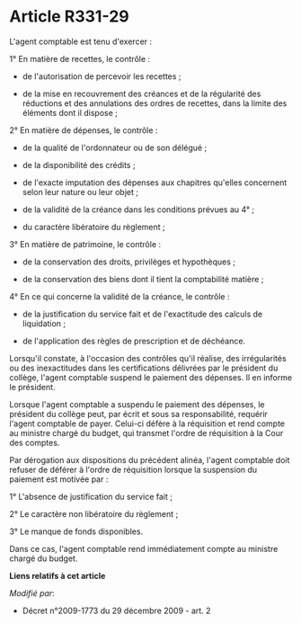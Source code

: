 # Article R331-29

L'agent comptable est tenu d'exercer : 

1° En matière de recettes, le contrôle : 

- de l'autorisation de percevoir les recettes ; 

- de la mise en recouvrement des créances et de la régularité des réductions et des annulations des ordres de recettes, dans
la limite des éléments dont il dispose ; 

2° En matière de dépenses, le contrôle : 

- de la qualité de l'ordonnateur ou de son délégué ; 

- de la disponibilité des crédits ; 

- de l'exacte imputation des dépenses aux chapitres qu'elles concernent selon leur nature ou leur objet ; 

- de la validité de la créance dans les conditions prévues au 4° ; 

- du caractère libératoire du règlement ; 

3° En matière de patrimoine, le contrôle : 

- de la conservation des droits, privilèges et hypothèques ; 

- de la conservation des biens dont il tient la comptabilité matière ; 

4° En ce qui concerne la validité de la créance, le contrôle : 

- de la justification du service fait et de l'exactitude des calculs de liquidation ; 

- de l'application des règles de prescription et de déchéance. 

Lorsqu'il constate, à l'occasion des contrôles qu'il réalise, des irrégularités ou des inexactitudes dans les certifications
délivrées par le président du collège, l'agent comptable suspend le paiement des dépenses. Il en informe le président. 

Lorsque l'agent comptable a suspendu le paiement des dépenses, le président du collège peut, par écrit et sous sa
responsabilité, requérir l'agent comptable de payer. Celui-ci défère à la réquisition et rend compte au ministre chargé du
budget, qui transmet l'ordre de réquisition à la Cour des comptes. 

Par dérogation aux dispositions du précédent alinéa, l'agent comptable doit refuser de déférer à l'ordre de réquisition
lorsque la suspension du paiement est motivée par : 

1° L'absence de justification du service fait ; 

2° Le caractère non libératoire du règlement ; 

3° Le manque de fonds disponibles. 

Dans ce cas, l'agent comptable rend immédiatement compte au ministre chargé du budget.

**Liens relatifs à cet article**

_Modifié par_:

  - Décret n°2009-1773 du 29 décembre 2009 - art. 2
